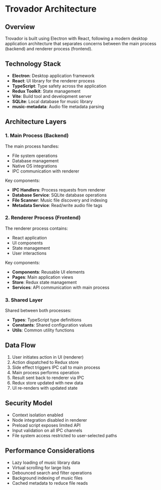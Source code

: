 # Trovador Architecture

## Overview

Trovador is built using Electron with React, following a modern desktop application architecture that separates concerns between the main process (backend) and renderer process (frontend).

## Technology Stack

- **Electron**: Desktop application framework
- **React**: UI library for the renderer process
- **TypeScript**: Type safety across the application
- **Redux Toolkit**: State management
- **Vite**: Build tool and development server
- **SQLite**: Local database for music library
- **music-metadata**: Audio file metadata parsing

## Architecture Layers

### 1. Main Process (Backend)

The main process handles:
- File system operations
- Database management
- Native OS integrations
- IPC communication with renderer

Key components:
- **IPC Handlers**: Process requests from renderer
- **Database Service**: SQLite database operations
- **File Scanner**: Music file discovery and indexing
- **Metadata Service**: Read/write audio file tags

### 2. Renderer Process (Frontend)

The renderer process contains:
- React application
- UI components
- State management
- User interactions

Key components:
- **Components**: Reusable UI elements
- **Pages**: Main application views
- **Store**: Redux state management
- **Services**: API communication with main process

### 3. Shared Layer

Shared between both processes:
- **Types**: TypeScript type definitions
- **Constants**: Shared configuration values
- **Utils**: Common utility functions

## Data Flow

1. User initiates action in UI (renderer)
2. Action dispatched to Redux store
3. Side effect triggers IPC call to main process
4. Main process performs operation
5. Result sent back to renderer via IPC
6. Redux store updated with new data
7. UI re-renders with updated state

## Security Model

- Context isolation enabled
- Node integration disabled in renderer
- Preload script exposes limited API
- Input validation on all IPC channels
- File system access restricted to user-selected paths

## Performance Considerations

- Lazy loading of music library data
- Virtual scrolling for large lists
- Debounced search and filter operations
- Background indexing of music files
- Cached metadata to reduce file reads
